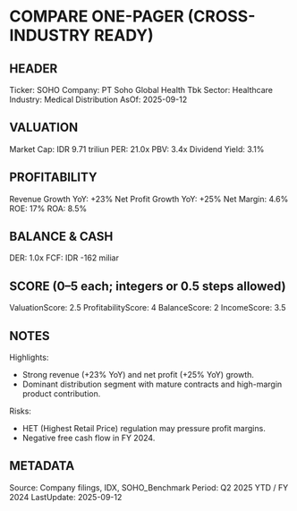 # COMPARE ONE-PAGER (CROSS-INDUSTRY READY)

## HEADER
Ticker: SOHO
Company: PT Soho Global Health Tbk
Sector: Healthcare
Industry: Medical Distribution
AsOf: 2025-09-12

## VALUATION
Market Cap: IDR 9.71 triliun
PER: 21.0x
PBV: 3.4x
Dividend Yield: 3.1%

## PROFITABILITY
Revenue Growth YoY: +23%
Net Profit Growth YoY: +25%
Net Margin: 4.6%
ROE: 17%
ROA: 8.5%

## BALANCE & CASH
DER: 1.0x
FCF: IDR -162 miliar

## SCORE (0–5 each; integers or 0.5 steps allowed)
ValuationScore: 2.5
ProfitabilityScore: 4
BalanceScore: 2
IncomeScore: 3.5

## NOTES
Highlights:
- Strong revenue (+23% YoY) and net profit (+25% YoY) growth.
- Dominant distribution segment with mature contracts and high-margin product contribution.

Risks:
- HET (Highest Retail Price) regulation may pressure profit margins.
- Negative free cash flow in FY 2024.

## METADATA
Source: Company filings, IDX, SOHO_Benchmark
Period: Q2 2025 YTD / FY 2024
LastUpdate: 2025-09-12